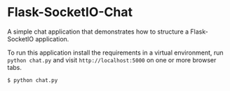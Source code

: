 Flask-SocketIO-Chat
===================

A simple chat application that demonstrates how to structure a Flask-SocketIO application.

To run this application install the requirements in a virtual environment, run `python chat.py` and
visit `http://localhost:5000` on one or more browser tabs.

    $ python chat.py
